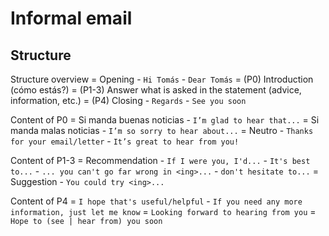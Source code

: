 # Informal email

## Structure

Structure overview
    = Opening
        - `Hi Tomás`
        - `Dear Tomás`
    = (P0) Introduction (cómo estás?)
    = (P1-3) Answer what is asked in the statement (advice, information, etc.)
    = (P4) Closing
        - `Regards`
        - `See you soon`

Content of P0
    = Si manda buenas noticias
        - `I’m glad to hear that...`
    = Si manda malas noticias
        - `I’m so sorry to hear about...`
    = Neutro
        - `Thanks for your email/letter`
        - `It’s great to hear from you!`

Content of P1-3
    = Recommendation
        - `If I were you, I'd...`
        - `It's best to...`
        - `... you can't go far wrong in <ing>...`
        - `don't hesitate to...`
    = Suggestion
        - `You could try <ing>...`

Content of P4
    = `I hope that's useful/helpful` - `If you need any more information, just let me know`
    = `Looking forward to hearing from you`
    = `Hope to (see | hear from) you soon`
